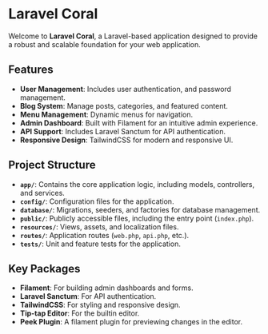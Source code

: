 # Laravel Coral

Welcome to **Laravel Coral**, a Laravel-based application designed to provide a robust and scalable foundation for your web application.

## Features

- **User Management**: Includes user authentication, and password management.
- **Blog System**: Manage posts, categories, and featured content.
- **Menu Management**: Dynamic menus for navigation.
- **Admin Dashboard**: Built with Filament for an intuitive admin experience.
- **API Support**: Includes Laravel Sanctum for API authentication.
- **Responsive Design**: TailwindCSS for modern and responsive UI.

## Project Structure

- **`app/`**: Contains the core application logic, including models, controllers, and services.
- **`config/`**: Configuration files for the application.
- **`database/`**: Migrations, seeders, and factories for database management.
- **`public/`**: Publicly accessible files, including the entry point (`index.php`).
- **`resources/`**: Views, assets, and localization files.
- **`routes/`**: Application routes (`web.php`, `api.php`, etc.).
- **`tests/`**: Unit and feature tests for the application.

## Key Packages

- **Filament**: For building admin dashboards and forms.
- **Laravel Sanctum**: For API authentication.
- **TailwindCSS**: For styling and responsive design.
- **Tip-tap Editor**: For the builtin editor.
- **Peek Plugin**: A filament plugin for previewing changes in the editor.

